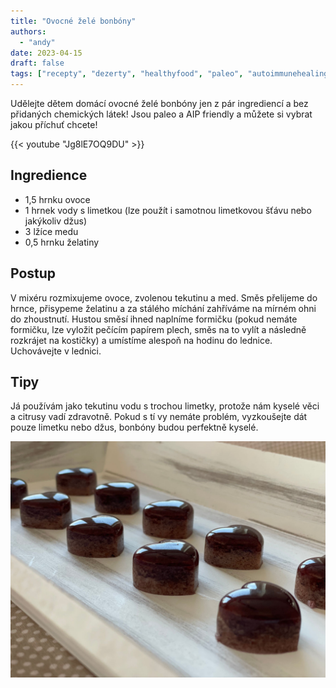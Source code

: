 ```yaml
---
title: "Ovocné želé bonbóny"
authors:
  - "andy"
date: 2023-04-15
draft: false
tags: ["recepty", "dezerty", "healthyfood", "paleo", "autoimmunehealing"]
---
```


Udělejte dětem domácí ovocné želé bonbóny jen z pár ingrediencí a bez přidaných chemických látek! Jsou paleo a AIP friendly a můžete si vybrat jakou příchuť chcete!

{{< youtube "Jg8lE7OQ9DU" >}}

## Ingredience
- 1,5 hrnku ovoce
- 1 hrnek vody s limetkou (lze použít i samotnou limetkovou šťávu nebo jakýkoliv džus)
- 3 lžíce medu
- 0,5 hrnku želatiny

## Postup
V mixéru rozmixujeme ovoce, zvolenou tekutinu a med. Směs přelijeme do hrnce, přisypeme želatinu a za stálého míchání zahříváme na mírném ohni do zhoustnutí. Hustou směsí ihned naplníme formičku (pokud nemáte formičku, lze vyložit pečícím papírem plech, směs na to vylít a následně rozkrájet na kostičky) a umístíme alespoň na hodinu do lednice. Uchovávejte v lednici.

## Tipy
Já používám jako tekutinu vodu s trochou limetky, protože nám kyselé věci a citrusy vadí zdravotně. Pokud s tí vy nemáte problém, vyzkoušejte dát pouze limetku nebo džus, bonbóny budou perfektně kyselé.

![](bombony.jpg)